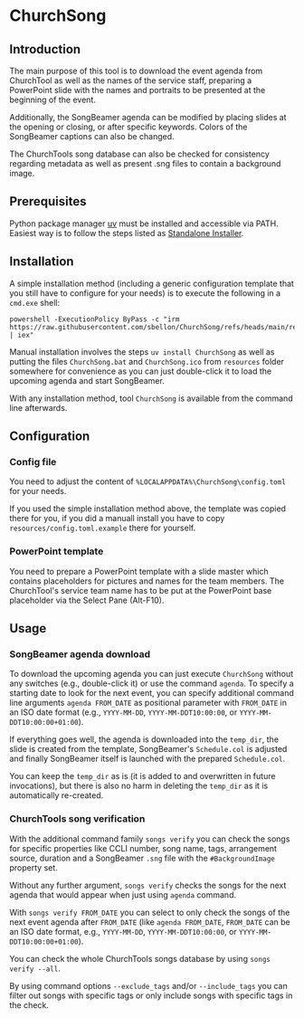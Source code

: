 # ChurchSong

## Introduction

The main purpose of this tool is to download the event agenda from ChurchTool as well
as the names of the service staff, preparing a PowerPoint slide with the names and
portraits to be presented at the beginning of the event.

Additionally, the SongBeamer agenda can be modified by placing slides at the opening
or closing, or after specific keywords. Colors of the SongBeamer captions can also be
changed.

The ChurchTools song database can also be checked for consistency regarding metadata
as well as present .sng files to contain a background image.

## Prerequisites

Python package manager [uv](https://docs.astral.sh/uv/) must be installed and
accessible via PATH. Easiest way is to follow the steps listed as
[Standalone Installer](https://docs.astral.sh/uv/getting-started/installation/).

## Installation

A simple installation method (including a generic configuration template that you still
have to configure for your needs) is to execute the following in a `cmd.exe` shell:

```
powershell -ExecutionPolicy ByPass -c "irm https://raw.githubusercontent.com/sbellon/ChurchSong/refs/heads/main/resources/install.ps1 | iex"
```

Manual installation involves the steps `uv install ChurchSong` as well as putting
the files `ChurchSong.bat` and `ChurchSong.ico` from `resources` folder somewhere for
convenience as you can just double-click it to load the upcoming agenda and start
SongBeamer.

With any installation method, tool `ChurchSong` is available from the command line
afterwards.

## Configuration

### Config file

You need to adjust the content of `%LOCALAPPDATA%\ChurchSong\config.toml` for your
needs.

If you used the simple installation method above, the template was copied there for
you, if you did a manuall install you have to copy `resources/config.toml.example`
there for yourself.

### PowerPoint template

You need to prepare a PowerPoint template with a slide master which contains
placeholders for pictures and names for the team members. The ChurchTool's service
team name has to be put at the PowerPoint base placeholder via the Select Pane
(Alt-F10).

## Usage

### SongBeamer agenda download

To download the upcoming agenda you can just execute `ChurchSong` without any switches
(e.g., double-click it) or use the command `agenda`. To specify a starting date to
look for the next event, you can specify additional command line arguments
`agenda FROM_DATE` as positional parameter with `FROM_DATE` in an ISO date format
(e.g., `YYYY-MM-DD`, `YYYY-MM-DDT10:00:00`, or `YYYY-MM-DDT10:00:00+01:00`).

If everything goes well, the agenda is downloaded into the `temp_dir`, the slide is
created from the template, SongBeamer's `Schedule.col` is adjusted and finally
SongBeamer itself is launched with the prepared `Schedule.col`.

You can keep the `temp_dir` as is (it is added to and overwritten in future
invocations), but there is also no harm in deleting the `temp_dir` as it is
automatically re-created.

### ChurchTools song verification

With the additional command family `songs verify` you can check the songs for specific
properties like CCLI number, song name, tags, arrangement source, duration and a
SongBeamer `.sng` file with the `#BackgroundImage` property set.

Without any further argument, `songs verify` checks the songs for the next agenda that
would appear when just using `agenda` command.

With `songs verify FROM_DATE` you can select to only check the songs of the next event
agenda after `FROM_DATE` (like `agenda FROM_DATE`, `FROM_DATE` can be an ISO date
format, e.g., `YYYY-MM-DD`, `YYYY-MM-DDT10:00:00`, or `YYYY-MM-DDT10:00:00+01:00`).

You can check the whole ChurchTools songs database by using `songs verify --all`.

By using command options `--exclude_tags` and/or `--include_tags` you can filter out
songs with specific tags or only include songs with specific tags in the check.
